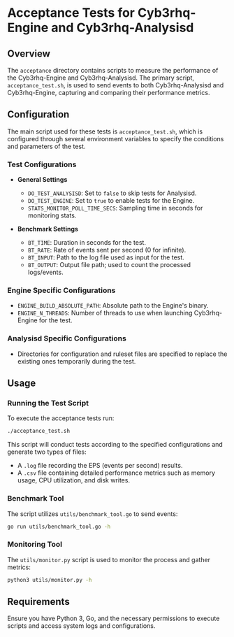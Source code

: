 # Acceptance Tests for Cyb3rhq-Engine and Cyb3rhq-Analysisd

## Overview

The `acceptance` directory contains scripts to measure the performance of the Cyb3rhq-Engine and Cyb3rhq-Analysisd. The primary script, `acceptance_test.sh`, is used to send events to both Cyb3rhq-Analysisd and Cyb3rhq-Engine, capturing and comparing their performance metrics.

## Configuration

The main script used for these tests is `acceptance_test.sh`, which is configured through several environment variables to specify the conditions and parameters of the test.

### Test Configurations

- **General Settings**
  - `DO_TEST_ANALYSISD`: Set to `false` to skip tests for Analysisd.
  - `DO_TEST_ENGINE`: Set to `true` to enable tests for the Engine.
  - `STATS_MONITOR_POLL_TIME_SECS`: Sampling time in seconds for monitoring stats.

- **Benchmark Settings**
  - `BT_TIME`: Duration in seconds for the test.
  - `BT_RATE`: Rate of events sent per second (0 for infinite).
  - `BT_INPUT`: Path to the log file used as input for the test.
  - `BT_OUTPUT`: Output file path; used to count the processed logs/events.

### Engine Specific Configurations
  - `ENGINE_BUILD_ABSOLUTE_PATH`: Absolute path to the Engine's binary.
  - `ENGINE_N_THREADS`: Number of threads to use when launching Cyb3rhq-Engine for the test.

### Analysisd Specific Configurations
  - Directories for configuration and ruleset files are specified to replace the existing ones temporarily during the test.

## Usage

### Running the Test Script

To execute the acceptance tests run:

```bash
./acceptance_test.sh
```

This script will conduct tests according to the specified configurations and generate two types of files:
- A `.log` file recording the EPS (events per second) results.
- A `.csv` file containing detailed performance metrics such as memory usage, CPU utilization, and disk writes.

### Benchmark Tool

The script utilizes `utils/benchmark_tool.go` to send events:

```bash
go run utils/benchmark_tool.go -h
```

### Monitoring Tool

The `utils/monitor.py` script is used to monitor the process and gather metrics:

```bash
python3 utils/monitor.py -h
```


## Requirements

Ensure you have Python 3, Go, and the necessary permissions to execute scripts and access system logs and configurations.
